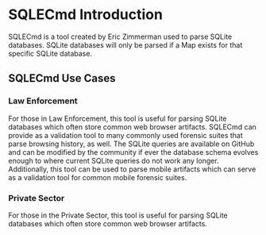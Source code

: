 ﻿# SQLECmd Introduction

SQLECmd is a tool created by Eric Zimmerman used to parse SQLite databases. SQLite databases will only be parsed if a Map exists for that specific SQLite database.

## SQLECmd Use Cases

### Law Enforcement

For those in Law Enforcement, this tool is useful for parsing SQLite databases which often store common web browser artifacts. SQLECmd can provide as a validation tool to many commonly used forensic suites that parse browsing history, as well. The SQLite queries are available on GitHub and can be modified by the community if ever the database schema evolves enough to where current SQLite queries do not work any longer. Additionally, this tool can be used to parse mobile artifacts which can serve as a validation tool for common mobile forensic suites.

### Private Sector

For those in the Private Sector, this tool is useful for parsing SQLite databases which often store common web browser artifacts.
